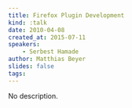 ```yaml
---
title: Firefox Plugin Development
kind: :talk
date: 2010-04-08
created_at: 2015-07-11
speakers:
    - Serbest Hamade
author: Matthias Beyer
slides: false
tags:
---
```


No description.
